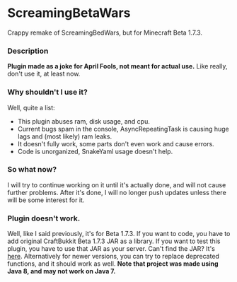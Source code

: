 # ScreamingBetaWars
Crappy remake of ScreamingBedWars, but for Minecraft Beta 1.7.3.

### Description

**Plugin made as a joke for April Fools, not meant for actual use.**
Like really, don't use it, at least now.

### Why shouldn't I use it?

Well, quite a list:
- This plugin abuses ram, disk usage, and cpu.
- Current bugs spam in the console, AsyncRepeatingTask is causing huge lags and (most likely) ram leaks.
- It doesn't fully work, some parts don't even work and cause errors.
- Code is unorganized, SnakeYaml usage doesn't help.

### So what now?

I will try to continue working on it until it's actually done, and will not cause further problems.
After it's done, I will no longer push updates unless there will be some interest for it.

### Plugin doesn't work.
Well, like I said previously, it's for Beta 1.7.3. If you want to code, you have to add original CraftBukkit Beta 1.7.3 JAR as a library. If you want to test this plugin, you have to use that JAR as your server. Can't find the JAR? It's [here](https://archive.org/details/BukkitMCBeta173).
Alternatively for newer versions, you can try to replace deprecated functions, and it should work as well.
**Note that project was made using Java 8, and may not work on Java 7.**
